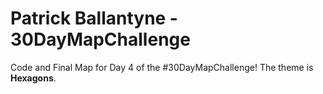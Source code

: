 # Patrick Ballantyne - 30DayMapChallenge

Code and Final Map for Day 4 of the #30DayMapChallenge! The theme is **Hexagons**.
